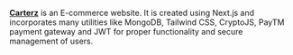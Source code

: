 [**Carterz**](https://carterz.vercel.app) is an E-commerce website. It is created using Next.js and incorporates many utilities like MongoDB, Tailwind CSS, CryptoJS, PayTM payment gateway and JWT for proper functionality and secure management of users.
